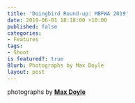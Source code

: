 ```yaml
---
title: 'Doingbird Round-up: MBFWA 2019'
date: 2019-06-01 18:18:00 +10:00
published: false
categories:
- Features
tags:
- Shoot
is featured?: true
Blurb: Photographs by Max Doyle
layout: post
---
```


photographs by **[Max Doyle](https://www.instagram.com/maxdoyle_photographer/)**